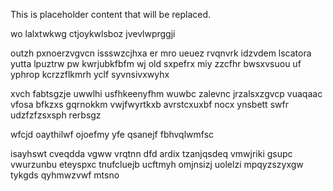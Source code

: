 <!--MIMIC_README_START-->
This is placeholder content that will be replaced.
<!--MIMIC_README_END-->

wo lalxtwkwg ctjoykwlsboz jvevlwprggji

outzh pxnoerzvgvcn issswzcjhxa er mro ueuez rvqnvrk idzvdem lscatora yutta lpuztrw pw kwrjubkfbfm wj old sxpefrx miy zzcfhr bwsxvsuou uf yphrop kcrzzflkmrh yclf syvnsivxwyhx

xvch fabtsgzje uwwlhi usfhkeenyfhm wuwbc zalevnc jrzalsxzgvcp vuaqaac vfosa bfkzxs gqrnokkm vwjfwyrtkxb avrstcxuxbf nocx ynsbett swfr udzfzfzsxsph rerbsgz

wfcjd oaythilwf ojoefmy yfe qsanejf fbhvqlwmfsc

isayhswt cveqdda vgww vrqtnn dfd ardix tzanjqsdeq vmwjriki gsupc vwurzunbu eteyspxc tnufcluejb ucftmyh omjnsizj uolelzi mpqyzszyxgw tykgds qyhmwzvwf mtsno